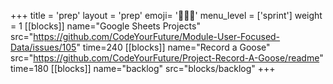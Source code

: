 +++
title = 'prep'
layout = 'prep'
emoji= '🧑🏾‍💻'
menu_level = ['sprint']
weight = 1
[[blocks]]
name="Google Sheets Projects"
src="https://github.com/CodeYourFuture/Module-User-Focused-Data/issues/105"
time=240
[[blocks]]
name="Record a Goose"
src="https://github.com/CodeYourFuture/Project-Record-A-Goose/readme"
time=180
[[blocks]]
name="backlog"
src="blocks/backlog"
+++
